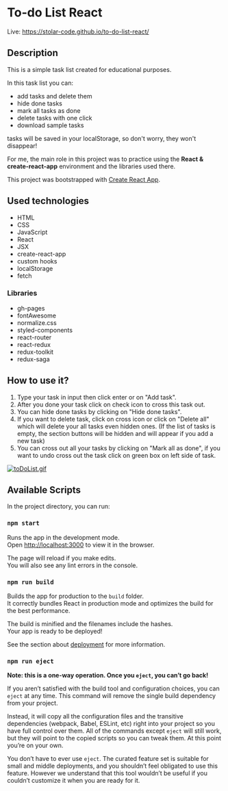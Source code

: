 # To-do List React

Live: https://stolar-code.github.io/to-do-list-react/
## Description
This is a simple task list created for educational purposes.<br>

In this task list you can:
- add tasks and delete them
- hide done tasks
- mark all tasks as done
- delete tasks with one click
- download sample tasks

tasks will be saved in your localStorage, so don't worry, they won't disappear!

For me, the main role in this project was to practice using the **React & create-react-app** environment and the libraries used there. 

This project was bootstrapped with [Create React App](https://github.com/facebook/create-react-app).

##  Used technologies
 - HTML
 - CSS
 - JavaScript
 - React
 - JSX
 - create-react-app
 - custom hooks
 - localStorage
 - fetch
 
### Libraries
 - gh-pages
 - fontAwesome
 - normalize.css
 - styled-components
 - react-router
 - react-redux
 - redux-toolkit
 - redux-saga

## How to use it?
 1. Type your task in input then click enter or on "Add task".
 2. After you done your task click on check icon to cross this task out.
 3. You can hide done tasks by clicking on "Hide done tasks".
 4. If you want to delete task, click on cross icon or click on "Delete all" which will delete your all tasks even hidden ones. 
 (If the list of tasks is empty, the section buttons will be hidden and will appear if you add a new task)
 5. You can cross out all your tasks by clicking on "Mark all as done", if you want to undo cross out the task click on green box on left side of task.
 
[![toDoList.gif](https://i.postimg.cc/1Xd49dkg/toDoList.gif)](https://postimg.cc/9wGcbLFV)

## Available Scripts

In the project directory, you can run:

### `npm start`

Runs the app in the development mode.\
Open [http://localhost:3000](http://localhost:3000) to view it in the browser.

The page will reload if you make edits.\
You will also see any lint errors in the console.

### `npm run build`

Builds the app for production to the `build` folder.\
It correctly bundles React in production mode and optimizes the build for the best performance.

The build is minified and the filenames include the hashes.\
Your app is ready to be deployed!

See the section about [deployment](https://facebook.github.io/create-react-app/docs/deployment) for more information.

### `npm run eject`

**Note: this is a one-way operation. Once you `eject`, you can’t go back!**

If you aren’t satisfied with the build tool and configuration choices, you can `eject` at any time. This command will remove the single build dependency from your project.

Instead, it will copy all the configuration files and the transitive dependencies (webpack, Babel, ESLint, etc) right into your project so you have full control over them. All of the commands except `eject` will still work, but they will point to the copied scripts so you can tweak them. At this point you’re on your own.

You don’t have to ever use `eject`. The curated feature set is suitable for small and middle deployments, and you shouldn’t feel obligated to use this feature. However we understand that this tool wouldn’t be useful if you couldn’t customize it when you are ready for it.
